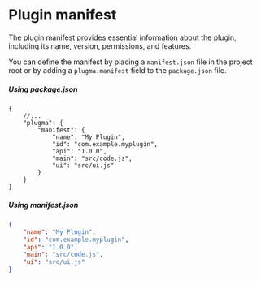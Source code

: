 # Plugin manifest

The plugin manifest provides essential information about the plugin, including its name, version, permissions, and features.

You can define the manifest by placing a `manifest.json` file in the project root or by adding a `plugma.manifest` field to the `package.json` file.

##### Using package.json

```jsonc
{
	//...
	"plugma": {
		"manifest": {
			"name": "My Plugin",
			"id": "com.example.myplugin",
			"api": "1.0.0",
			"main": "src/code.js",
			"ui": "src/ui.js"
		}
	}
}
```

##### Using manifest.json

```json
{
	"name": "My Plugin",
	"id": "com.example.myplugin",
	"api": "1.0.0",
	"main": "src/code.js",
	"ui": "src/ui.js"
}
```
